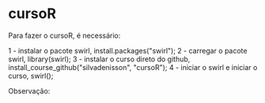 # cursoR

Para fazer o cursoR, é necessário:

1 - instalar o pacote swirl, install.packages("swirl");
2 - carregar o pacote swirl, library(swirl);
3 - instalar o curso direto do github, install_course_github("silvadenisson", "cursoR");
4 - iniciar o swirl e iniciar o curso,  swirl();

Observação:
